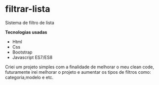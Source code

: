 # filtrar-lista
 Sistema de filtro de lista

**Tecnologias usadas**

- Html
- Css
- Bootstrap
- Javascript ES7/ES8

Criei um projeto simples com a finalidade de melhorar o meu clean code, futuramente irei melhorar o projeto e aumentar os tipos de filtros como: categoria,modelo e etc.
